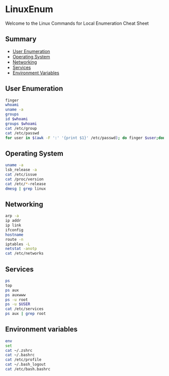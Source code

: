 # LinuxEnum
Welcome to the Linux Commands for Local Enumeration Cheat Sheet


## Summary

* [User Enumeration](#userenumeration)
* [Operating System](#operatingsystem)
* [Networking](#network)
* [Services](#services)
* [Environment Variables](#environment-var)






## User Enumeration

```bash
finger
whoami
uname -a
groups
id $whoami
groups $whoami
cat /etc/group
cat /etc/passwd
for user in $(awk -F ':' '{print $1}' /etc/passwd); do finger $user;done |grep Shell  2>/dev/null
```

## Operating System

```bash
uname -a
lsb_release -a
cat /etc/issue  
cat /proc/version
cat /etc/*-release
dmesg | grep linux 
```


## Networking

```bash
arp -a
ip addr
ip link
ifconfig
hostname
route -n
iptables -L
netstat -anotp
cat /etc/networks 

```
## Services

```bash
ps
top
ps aux
ps auxwww
ps -u root
ps -u $USER
cat /etc/services
ps aux | grep root
```

## Environment variables

```bash
env
set
cat ~/.zshrc
cat ~/.bashrc
cat /etc/profile
cat ~/.bash_logout 
cat /etc/bash.bashrc
```
